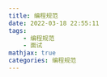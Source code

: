 ```yaml
---
title: 编程规范
date: 2022-03-18 22:55:11
tags: 
    - 编程规范
    - 面试
mathjax: true
categories: 编程规范
---
```




